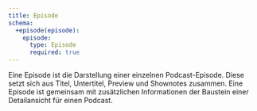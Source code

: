 ```yaml
---
title: Episode
schema:
  +episode(episode):
    episode: 
      type: Episode
      required: true
---
```

Eine Episode ist die Darstellung einer einzelnen Podcast-Episode.
Diese setzt sich aus Titel, Untertitel, Preview und Shownotes zusammen. 
Eine Episode ist gemeinsam mit zusätzlichen Informationen der Baustein einer Detailansicht für einen Podcast.
